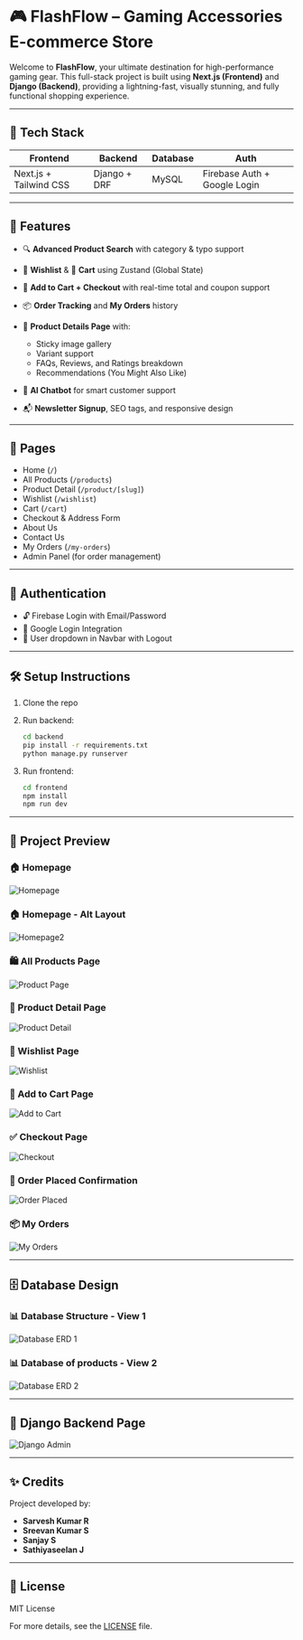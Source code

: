 # 🎮 FlashFlow – Gaming Accessories E-commerce Store

Welcome to **FlashFlow**, your ultimate destination for high-performance gaming gear. This full-stack project is built using **Next.js (Frontend)** and **Django (Backend)**, providing a lightning-fast, visually stunning, and fully functional shopping experience.

---

## 🚀 Tech Stack

| Frontend | Backend | Database | Auth |
|----------|---------|----------|------|
| Next.js + Tailwind CSS | Django + DRF | MySQL | Firebase Auth + Google Login |

---

## 🧩 Features

- 🔍 **Advanced Product Search** with category & typo support  
- 🧡 **Wishlist** & 🛒 **Cart** using Zustand (Global State)  
- 💸 **Add to Cart + Checkout** with real-time total and coupon support  
- 📦 **Order Tracking** and **My Orders** history  
- 🧾 **Product Details Page** with:
  - Sticky image gallery
  - Variant support
  - FAQs, Reviews, and Ratings breakdown
  - Recommendations (You Might Also Like)

- 🧠 **AI Chatbot** for smart customer support  
- 📬 **Newsletter Signup**, SEO tags, and responsive design  

---

## 👥 Pages

- Home (`/`)
- All Products (`/products`)
- Product Detail (`/product/[slug]`)
- Wishlist (`/wishlist`)
- Cart (`/cart`)
- Checkout & Address Form
- About Us
- Contact Us
- My Orders (`/my-orders`)
- Admin Panel (for order management)

---

## 🔐 Authentication

- 🔓 Firebase Login with Email/Password
- 🔵 Google Login Integration
- 👤 User dropdown in Navbar with Logout

---

## 🛠️ Setup Instructions

1. Clone the repo  
2. Run backend:
   ```bash
   cd backend
   pip install -r requirements.txt
   python manage.py runserver
   ```

3. Run frontend:
   ```bash
   cd frontend
   npm install
   npm run dev
   ```

---

## 📸 Project Preview

### 🏠 Homepage
![Homepage](./frontend/public/images/homepage.png)

### 🏠 Homepage - Alt Layout
![Homepage2](./frontend/public/images/homepage2.png)

### 🛍️ All Products Page
![Product Page](./frontend/public/images/productpage.png)

### 🔎 Product Detail Page
![Product Detail](./frontend/public/images/productdetailspage.png)

### 💖 Wishlist Page
![Wishlist](./frontend/public/images/wishlistpage.png)

### 🛒 Add to Cart Page
![Add to Cart](./frontend/public/images/addtocartpage.png)


### ✅ Checkout Page
![Checkout](./frontend/public/images/checkoutpage.png)

### 🎉 Order Placed Confirmation
![Order Placed](./frontend/public/images/orderplacedpge.png)

### 📦 My Orders
![My Orders](./frontend/public/images/myorders.png)

---

## 🗄️ Database Design

### 📊 Database Structure - View 1
![Database ERD 1](./frontend/public/images/database1.png)

### 📊 Database of products - View 2
![Database ERD 2](./frontend/public/images/database2.png)

---

## 🧰 Django Backend Page

![Django Admin](./frontend/public/images/djangopage.png)

---

## ✨ Credits

Project developed by:
- **Sarvesh Kumar R**
- **Sreevan Kumar S**
- **Sanjay S**
- **Sathiyaseelan J**

---

## 📄 License

MIT License

For more details, see the [LICENSE](LICENSE) file.
